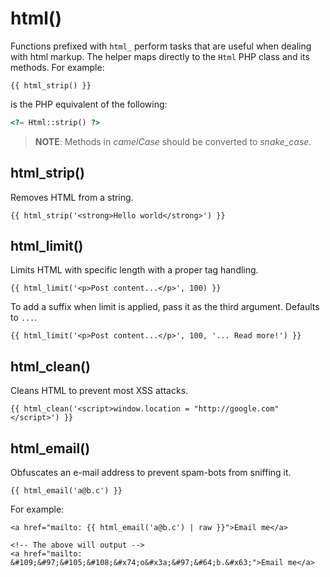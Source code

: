 # html()

Functions prefixed with `html_` perform tasks that are useful when dealing with html markup. The helper maps directly to the `Html` PHP class and its methods. For example:

```twig
{{ html_strip() }}
```

is the PHP equivalent of the following:

```php
<?= Html::strip() ?>
```

> **NOTE**: Methods in *camelCase* should be converted to *snake_case*.

## html_strip()

Removes HTML from a string.

```twig
{{ html_strip('<strong>Hello world</strong>') }}
```

## html_limit()

Limits HTML with specific length with a proper tag handling.

```twig
{{ html_limit('<p>Post content...</p>', 100) }}
```

To add a suffix when limit is applied, pass it as the third argument. Defaults to `...`.

```twig
{{ html_limit('<p>Post content...</p>', 100, '... Read more!') }}
```

## html_clean()

Cleans HTML to prevent most XSS attacks.

```twig
{{ html_clean('<script>window.location = "http://google.com"</script>') }}
```

## html_email()

Obfuscates an e-mail address to prevent spam-bots from sniffing it.

```twig
{{ html_email('a@b.c') }}
```

For example:

```twig
<a href="mailto: {{ html_email('a@b.c') | raw }}">Email me</a>

<!-- The above will output -->
<a href="mailto: &#109;&#97;&#105;&#108;&#x74;o&#x3a;&#97;&#64;b.&#x63;">Email me</a>
```
